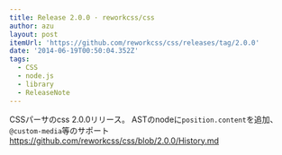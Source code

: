 ```yaml
---
title: Release 2.0.0 · reworkcss/css
author: azu
layout: post
itemUrl: 'https://github.com/reworkcss/css/releases/tag/2.0.0'
date: '2014-06-19T00:50:04.352Z'
tags:
  - CSS
  - node.js
  - library
  - ReleaseNote
---
```

CSSパーサのcss 2.0.0リリース。
ASTのnodeに`position.content`を追加、`@custom-media`等のサポート
https://github.com/reworkcss/css/blob/2.0.0/History.md

